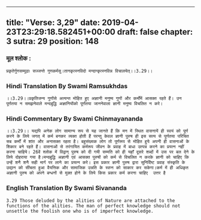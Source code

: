 
---
title: "Verse: 3,29"
date: 2019-04-23T23:29:18.582451+00:00
draft: false
chapter: 3
sutra: 29
position: 148
---
### मूल श्लोक :
```
प्रकृतेर्गुणसम्मूढाः सज्जन्ते गुणकर्मसु।तानकृत्स्नविदो मन्दान्कृत्स्नविन्न विचालयेत्।।3.29।।

```

### Hindi Translation By Swami Ramsukhdas
```
।।3.29।।प्रकृतिजन्य गुणोंसे अत्यन्त मोहित हुए अज्ञानी मनुष्य गुणों और कर्मोंमें आसक्त रहते हैं। उन पूर्णतया न समझनेवाले मन्दबुद्धि अज्ञानियोंको पूर्णतया जाननेवाला ज्ञानी मनुष्य विचलित न करे।

```

### Hindi Commentary By Swami Chinmayananda
```
।।3.29।। यद्यपि अनेक लोग सामान्य रूप से यह जानते हैं कि मन में स्थित वासनायें ही स्वयं को पूर्ण करने के लिये जगत् में कर्म बनकर व्यक्त होती हैं परन्तु केवल ज्ञानी पुरुष ही इस सत्य से पूर्णतया परिचित सब कर्मों में शांत और अनासक्त रहता है। बहुसंख्यक लोग तो पूर्णरूप से मोहित हुये अपनी ही वासनाओं के शिकार बने रहते हैं। वासनाओं से तरंगायित कर्मरूप जीवन के प्रवाह में बाधा उत्पन्न करने का प्रयत्न नहीं करना चाहिये। 26वें श्लोक में विद्वान् पुरुष को दी गयी सम्मति को ही यहाँ दूसरे शब्दों में उस पर बल देने के लिये दोहराया गया है।मन्दबुद्धि अज्ञानी एवं आसक्त पुरुषों को कर्म से विचलित न करके ज्ञानी को चाहिए कि उन्हें शनै शनै सही मार्ग पर लाने का प्रयत्न करे। इस प्रकार ज्ञानी पुरुष द्वारा सुनिर्दिष्ट प्रवाह संस्कृति के उद्यान को सींचता हुआ वैयत्तिक और सामाजिक उन्नति के स्वप्न को साकार कर सकेगा।कर्म में ही अधिकृत अज्ञानी पुरुष को अपने बन्धनों से मुक्त होने के लिये किस प्रकार कर्म करना चाहिए  उत्तर है

```

### English Translation By Swami  Sivananda
```
3.29 Those deluded by the alities of Nature are attached to the functions of the alities. The man of perfect knowledge should not unsettle the foolish one who is of imperfect knowledge.

```

